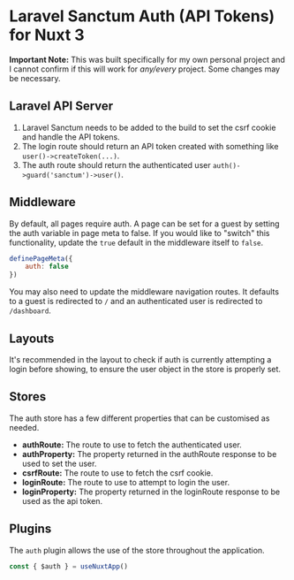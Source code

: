# Laravel Sanctum Auth (API Tokens) for Nuxt 3

**Important Note:** This was built specifically for my own personal project and I cannot confirm if this will work for *any/every* project. Some changes may be necessary.

## Laravel API Server
1. Laravel Sanctum needs to be added to the build to set the csrf cookie and handle the API tokens.
2. The login route should return an API token created with something like `user()->createToken(...)`.
3. The auth route should return the authenticated user `auth()->guard('sanctum')->user()`.

## Middleware
By default, all pages require auth. A page can be set for a guest by setting the auth variable in page meta to false. If you would like to "switch" this functionality, update the `true` default in the middleware itself to `false`.
```js
definePageMeta({
    auth: false
})
```
You may also need to update the middleware navigation routes. It defaults to a guest is redirected to `/` and an authenticated user is redirected to `/dashboard`.

## Layouts
It's recommended in the layout to check if auth is currently attempting a login before showing, to ensure the user object in the store is properly set.

## Stores
The auth store has a few different properties that can be customised as needed.
* **authRoute:** The route to use to fetch the authenticated user.
* **authProperty:** The property returned in the authRoute response to be used to set the user.
* **csrfRoute:** The route to use to fetch the csrf cookie.
* **loginRoute:** The route to use to attempt to login the user.
* **loginProperty:** The property returned in the loginRoute response to be used as the api token.

## Plugins
The `auth` plugin allows the use of the store throughout the application.
```js
const { $auth } = useNuxtApp()
```
